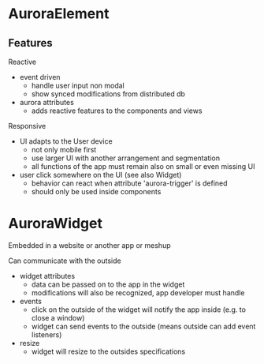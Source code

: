AuroraElement
=============


## Features

Reactive
- event driven
    - handle user input non modal
    - show synced modifications from distributed db 
- aurora attributes
    - adds reactive features to the components and views 

Responsive
- UI adapts to the User device 
    - not only mobile first
    - use larger UI with another arrangement and segmentation
    - all functions of the app must remain also on small or even missing UI
- user click somewhere on the UI (see also Widget)
    - behavior can react when attribute 'aurora-trigger' is defined 
    - should only be used inside components

AuroraWidget
============

Embedded in a website or another app or meshup

Can communicate with the outside
- widget attributes
    - data can be passed on to the app in the widget
    - modifications will also be recognized, app developer must handle
- events
    - click on the outside of the widget will notify the app inside (e.g. to close a window)
    - widget can send events to the outside (means outside can add event listeners)
- resize
    - widget will resize to the outsides specifications
